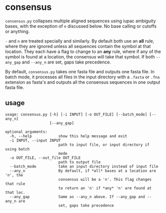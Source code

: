 # consensus

`consensus.py` collapses multiple aligned sequences using iupac ambiguity bases, with the exception of `n` discussed below. No base calling or cutoffs or anything.

`-` and `n` are treated specially and similarly. By default both use an **all** rule, where they are ignored unless all sequences contain the symbol at that location. They each have a flag to change to an **any** rule, where if any of the symbol is found at a location, the consensus will take that symbol. If both `--any_gap` and `--any_n` are set, gaps take precedence.

By default, `consensus.py` takes one fasta file and outputs one fasta file. In batch mode, it processes all files in the input directory with a `.fasta` or `.fna` extension as fasta's and outputs all the consensus sequences in one output fasta file.

## usage
```
usage: consensus.py [-h] [-i INPUT] [-o OUT_FILE] [--batch_mode] [--any_n]
                    [--any_gap]

optional arguments:
  -h, --help            show this help message and exit
  -i INPUT, --input INPUT
                        path to input file, or input directory if using batch
                        mode
  -o OUT_FILE, --out_file OUT_FILE
                        path to output file
  --batch_mode          take an input directory instead of input file
  --any_n               By default, if *all* bases at a location are 'n', the
                        consensus will be a 'n'. This flag changes that rule
                        to return an 'n' if *any* 'n' are found at that loc.
  --any_gap             Same as --any_n above. If --any_gap and --any_n are
                        set, gaps take precedence
```
